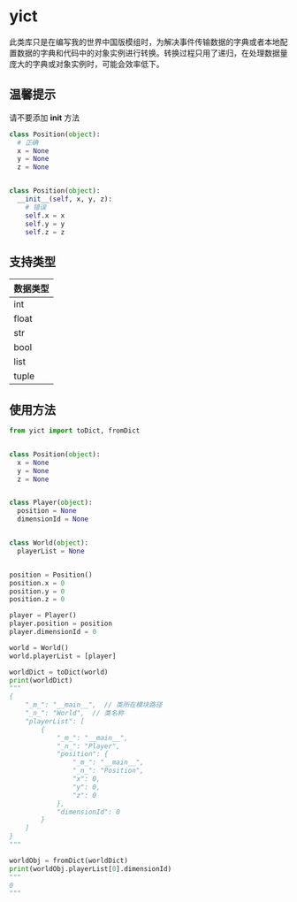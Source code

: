 # yict

此类库只是在编写我的世界中国版模组时，为解决事件传输数据的字典或者本地配置数据的字典和代码中的对象实例进行转换。转换过程只用了递归，在处理数据量庞大的字典或对象实例时，可能会效率低下。

## 温馨提示

请不要添加 __init__ 方法

```python
class Position(object):
  # 正确
  x = None
  y = None
  z = None


class Position(object):
  __init__(self, x, y, z):
    # 错误
    self.x = x
    self.y = y
    self.z = z
```

## 支持类型

|数据类型|
|---|
|int|
|float|
|str|
|bool|
|list|
|tuple|

## 使用方法

```python
from yict import toDict, fromDict


class Position(object):
  x = None
  y = None
  z = None


class Player(object):
  position = None
  dimensionId = None


class World(object):
  playerList = None


position = Position()
position.x = 0
position.y = 0
position.z = 0

player = Player()
player.position = position
player.dimensionId = 0

world = World()
world.playerList = [player]

worldDict = toDict(world)
print(worldDict)
"""
{
    "_m_": "__main__",  // 类所在模块路径
    "_n_": "World",  // 类名称
    "playerList": [
        {
            "_m_": "__main__",
            "_n_": "Player",
            "position": {
                "_m_": "__main__",
                "_n_": "Position",
                "x": 0,
                "y": 0,
                "z": 0
            },
            "dimensionId": 0
        }
    ]
}
"""

worldObj = fromDict(worldDict)
print(worldObj.playerList[0].dimensionId)
"""
0
"""
```
